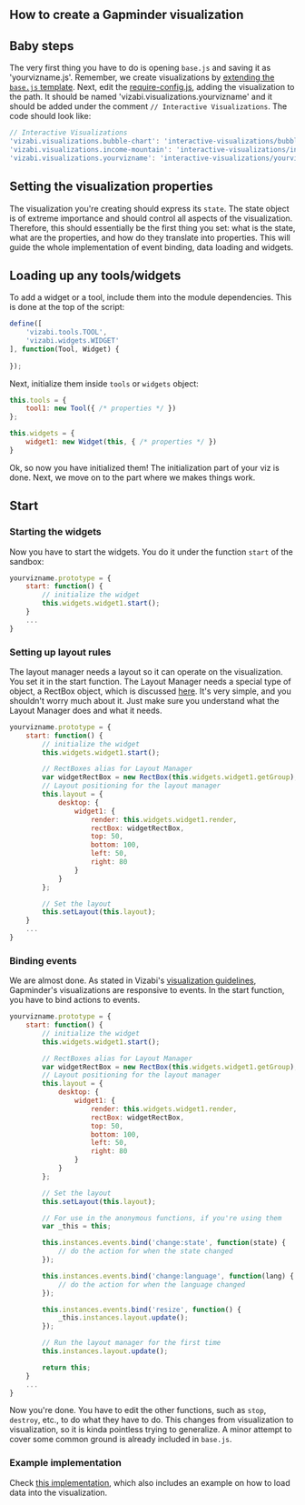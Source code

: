 How to create a Gapminder visualization
---------------------------------------

## Baby steps

The very first thing you have to do is opening `base.js` and saving it as 'yourvizname.js'. Remember, we create visualizations by [extending the `base.js` template](README.md). Next, edit the [require-config.js](../require-config.js), adding the visualization to the path. It should be named 'vizabi.visualizations.yourvizname' and it should be added under the comment `// Interactive Visualizations`. The code should look like:

```javascript
// Interactive Visualizations
'vizabi.visualizations.bubble-chart': 'interactive-visualizations/bubble-chart/bubble-chart',
'vizabi.visualizations.income-mountain': 'interactive-visualizations/income-mountain/income-mountain',
'vizabi.visualizations.yourvizname': 'interactive-visualizations/yourvizname/youtvizname',
```

## Setting the visualization properties

The visualization you're creating should express its `state`. The state object is of extreme importance and should control all aspects of the visualization. Therefore, this should essentially be the first thing you set: what is the state, what are the properties, and how do they translate into properties. This will guide the whole implementation of event binding, data loading and widgets.

## Loading up any tools/widgets

To add a widget or a tool, include them into the module dependencies. This is done at the top of the script:

```javascript
define([
    'vizabi.tools.TOOL',
    'vizabi.widgets.WIDGET'
], function(Tool, Widget) {
     
});
```

Next, initialize them inside `tools` or `widgets` object:

```javascript
this.tools = {
    tool1: new Tool({ /* properties */ })
};

this.widgets = {
    widget1: new Widget(this, { /* properties */ })
}
```

Ok, so now you have initialized them! The initialization part of your viz is done. Next, we move on to the part where we makes things work.

## Start

### Starting the widgets

Now you have to start the widgets. You do it under the function `start` of the sandbox:

```javascript
yourvizname.prototype = {
    start: function() {
        // initialize the widget
        this.widgets.widget1.start();
    }
    ...
}
```

### Setting up layout rules

The layout manager needs a layout so it can operate on the visualization. You set it in the start function. The Layout Manager needs a special type of object, a RectBox object, which is discussed [here](../base/svg/). It's very simple, and you shouldn't worry much about it. Just make sure you understand what the Layout Manager does and what it needs.

```javascript
yourvizname.prototype = {
    start: function() {
        // initialize the widget
        this.widgets.widget1.start();

        // RectBoxes alias for Layout Manager
        var widgetRectBox = new RectBox(this.widgets.widget1.getGroup);
        // Layout positioning for the layout manager
        this.layout = {
            desktop: {
                widget1: {
                    render: this.widgets.widget1.render,
                    rectBox: widgetRectBox,
                    top: 50,
                    bottom: 100,
                    left: 50,
                    right: 80
                }
            }
        };

        // Set the layout
        this.setLayout(this.layout);
    }
    ...
}
```

### Binding events

We are almost done. As stated in Vizabi's [visualization guidelines](README.md), Gapminder's visualizations are responsive to events. In the start function, you have to bind actions to events.

```javascript
yourvizname.prototype = {
    start: function() {
        // initialize the widget
        this.widgets.widget1.start();

        // RectBoxes alias for Layout Manager
        var widgetRectBox = new RectBox(this.widgets.widget1.getGroup);
        // Layout positioning for the layout manager
        this.layout = {
            desktop: {
                widget1: {
                    render: this.widgets.widget1.render,
                    rectBox: widgetRectBox,
                    top: 50,
                    bottom: 100,
                    left: 50,
                    right: 80
                }
            }
        };

        // Set the layout
        this.setLayout(this.layout);

        // For use in the anonymous functions, if you're using them
        var _this = this;

        this.instances.events.bind('change:state', function(state) {
            // do the action for when the state changed
        });

        this.instances.events.bind('change:language', function(lang) {
            // do the action for when the language changed
        });

        this.instances.events.bind('resize', function() {
            _this.instances.layout.update();
        });

        // Run the layout manager for the first time
        this.instances.layout.update();

        return this;
    }
    ...
}
```

Now you're done. You have to edit the other functions, such as `stop`, `destroy`, etc., to do what they have to do. This changes from visualization to visualization, so it is kinda pointless trying to generalize. A minor attempt to cover some common ground is already included in `base.js`.

### Example implementation

Check [this implementation](template.js), which also includes an example on how to load data into the visualization.